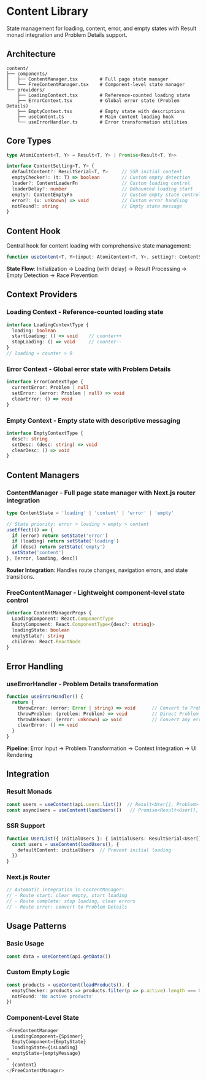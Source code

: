 # Content Library

State management for loading, content, error, and empty states with Result monad integration and Problem Details support.

## Architecture

```
content/
├── components/
│   ├── ContentManager.tsx        # Full page state manager
│   └── FreeContentManager.tsx    # Component-level state manager
└── providers/
    ├── LoadingContext.tsx        # Reference-counted loading state
    ├── ErrorContext.tsx          # Global error state (Problem Details)
    ├── EmptyContext.tsx          # Empty state with descriptions
    ├── useContent.ts             # Main content loading hook
    └── useErrorHandler.ts        # Error transformation utilities
```

## Core Types

```typescript
type AtomiContent<T, Y> = Result<T, Y> | Promise<Result<T, Y>>

interface ContentSetting<T, Y> {
  defaultContent?: ResultSerial<T, Y>     // SSR initial content
  emptyChecker?: (t: T) => boolean        // Custom empty detection
  loader?: ContentLoaderFn                // Custom loading control
  loaderDelay?: number                    // Debounced loading start
  empty?: ContentEmptyFn                  // Custom empty state control
  error?: (u: unknown) => void            // Custom error handling
  notFound?: string                       // Empty state message
}
```

## Content Hook

Central hook for content loading with comprehensive state management:

```typescript
function useContent<T, Y>(input: AtomiContent<T, Y>, setting?: ContentSetting<T, Y>): T | undefined
```

**State Flow**: Initialization → Loading (with delay) → Result Processing → Empty Detection → Race Prevention

## Context Providers

### Loading Context - Reference-counted loading state

```typescript
interface LoadingContextType {
  loading: boolean
  startLoading: () => void    // counter++
  stopLoading: () => void     // counter--
}
// loading = counter > 0
```

### Error Context - Global error state with Problem Details

```typescript
interface ErrorContextType {
  currentError: Problem | null
  setError: (error: Problem | null) => void
  clearError: () => void
}
```

### Empty Context - Empty state with descriptive messaging

```typescript
interface EmptyContextType {
  desc?: string
  setDesc: (desc: string) => void
  clearDesc: () => void
}
```

## Content Managers

### ContentManager - Full page state manager with Next.js router integration

```typescript
type ContentState = 'loading' | 'content' | 'error' | 'empty'

// State priority: error > loading > empty > content
useEffect(() => {
  if (error) return setState('error')
  if (loading) return setState('loading')
  if (desc) return setState('empty')
  setState('content')
}, [error, loading, desc])
```

**Router Integration**: Handles route changes, navigation errors, and state transitions.

### FreeContentManager - Lightweight component-level state control

```typescript
interface ContentManagerProps {
  LoadingComponent: React.ComponentType
  EmptyComponent: React.ComponentType<{desc?: string}>
  loadingState: boolean
  emptyState?: string
  children: React.ReactNode
}
```

## Error Handling

### useErrorHandler - Problem Details transformation

```typescript
function useErrorHandler() {
  return {
    throwError: (error: Error | string) => void      // Convert to Problem
    throwProblem: (problem: Problem) => void         // Direct Problem
    throwUnknown: (error: unknown) => void           // Convert any error
    clearError: () => void
  }
}
```

**Pipeline**: Error Input → Problem Transformation → Context Integration → UI Rendering

## Integration

### Result Monads
```typescript
const users = useContent(api.users.list())  // Result<User[], Problem>
const asyncUsers = useContent(loadUsers())   // Promise<Result<User[], Problem>>
```

### SSR Support
```typescript
function UserList({ initialUsers }: { initialUsers: ResultSerial<User[], Problem> }) {
  const users = useContent(loadUsers(), {
    defaultContent: initialUsers  // Prevent initial loading
  })
}
```

### Next.js Router
```typescript
// Automatic integration in ContentManager:
// - Route start: clear empty, start loading
// - Route complete: stop loading, clear errors
// - Route error: convert to Problem Details
```

## Usage Patterns

### Basic Usage
```typescript
const data = useContent(api.getData())
```

### Custom Empty Logic
```typescript
const products = useContent(loadProducts(), {
  emptyChecker: products => products.filter(p => p.active).length === 0,
  notFound: 'No active products'
})
```

### Component-Level State
```typescript
<FreeContentManager
  LoadingComponent={Spinner}
  EmptyComponent={EmptyState}
  loadingState={isLoading}
  emptyState={emptyMessage}
>
  {content}
</FreeContentManager>
```